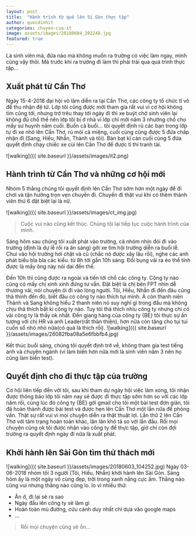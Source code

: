 ```yaml
---
layout: post
title:  "Hành trình từ quê lên Sì Gòn thực tập"
author: quocdinhit
categories: chuyen-cua-it
image: assets/images/20180604_202248.jpg
featured: true
---
```

Là sinh viên mà, đứa nào mà không muốn ra trường có việc làm ngay, mình cũng vậy thôi. Mà trước khi ra trường đi làm thì phải trải qua quá trình thực tập...

## Xuất phát từ Cần Thơ
Ngày 15-4-2018 đại hội võ lâm diễn ra tại Cần Thơ, các công ty tổ chức tỉ võ để thu nhận đệ tử. Lớp tôi cũng được mời tham gia rất vui vì cơ hội không tìm cũng tới, nhưng trớ trêu thay tới ngày đi thì xe buýt chở sinh viên lại không đủ chổ thế nên lớp tôi bị ở nhà vì lớp chỉ mới năm 3 nhường chổ cho mấy sư huynh năm cuối. Buồn cả buổi... tôi quyết định rủ các bạn trong lớp tự đi xe nhỏ lên Cần Thơ, rủ mỏi cả miệng, cuối cùng cũng được 5 đứa chấp nhận đi (Sang, Hiếu, Nhẫn, Thành và tôi). Bàn bạt kĩ càn cuối cùng 5 đứa quyết định chạy chiếc xe cùi lên Cần Thơ để được tỉ thí tranh tài.

![walking]({{ site.baseurl }}/assets/images/it2.png)

## Hành trình từ Cần Thơ và những cơ hội mới
Nhóm 5 thằng chúng tôi quyết định lên Cần Thơ sớm hơn một ngày để đi chơi và tận hưởng trọn vẹn chuyến đi. Chuyến đi thật vui khi có thêm thành viên thứ 6 đặt biệt lại là nữ.

![walking]({{ site.baseurl }}/assets/images/ct_img.jpg)

> Cuộc vui nào cũng kết thúc. Chúng tôi lại tiếp tục cuộc hành trình của mình.

Sáng hôm sau chúng tôi xuất phát vào trường, cả nhóm nhịn đói đi vào trường (định là dự lễ rồi ra ăn sáng) gởi xe tìm hội trường diễn ra buổi lễ. Chui vào hội trường hơi chật và cũ (chắc nó được xây lâu rồi), nghe các anh phát biểu bla bla các kiểu. từ 8h tới gần 10h sáng. Đối bụng vãi ra éo thể tính được là mấy ông này nói dai đến thế.

Đến 10h thì cũng được ra ngoài và tiến tới chổ các công ty. Công ty nào cũng có mấy chị xinh xinh đứng tư vấn. Đặt biệt là chị bên FPT nhìn dễ thương vãi, nói chuyện ôi đi vào lòng người. Tôi, Hiếu, Nhẫn đi đến đâu cũng thả thính đến đó, biết đâu có công ty nào thích tụi mình. À còn thanh niên Thành và Sang không hiểu 2 thanh niên nó suy nghĩ gì trong đầu mà không chịu thả thích bất kì công ty nào. Tuy tôi thả thích nhìu công ty nhưng chỉ có vài công ty là thấy ok nhất. Đến giang hàng của công ty {BE} tôi thực sự ấn tượng với chị HR và anh Leader(rất thân thiện), hơn nữa còn tặng cho tụi tui cuốn sổ nhỏ nhỏ nữa(có quà là thích rồi).
![walking]({{ site.baseurl }}/assets/images/26082fba08a5e6fbbfb4.jpg)

Kết thúc buổi sáng, chúng tôi quyết định trở về, không tham gia test tiếng anh và chuyên ngành (vì làm biến hơn nữa mới là sinh viên năm 3 nên họ cũng làm biến test).

## Quyết định cho đi thực tập của trường
Cơ hội liên tiếp đến với tôi, sau khi tham dự ngày hội việc làm xong, tôi nhận được thông báo lớp tôi năm nay sẽ được đi thực tập sớm hơn so với các lớp năm rồi, cùng lúc đó công ty {BE} gởi gmail cho tôi một bài test đơn giản, tôi đã hoàn thành được bài test và được hẹn lên Cần Thơ một lần nữa để phỏng vấn. Thật sự rất vui vì mọi chuyện diễn ra thật thuật lợi.
Lần thứ 2 lên Cần Thơ với tâm trạng hoàn toàn khác, lân lân khó tả so với lần đầu. Rồi mọi chuyện cũng ok tôi được nhận vào công ty để thực tập, giờ chỉ còn đợi trường ra quyết định ngày đi nữa là xuất phát.
## Khởi hành lên Sài Gòn tìm thử thách mới
![walking]({{ site.baseurl }}/assets/images/20180603_104252.jpg)
Ngày 03-06-2018 nhóm tôi 3 người (Tôi, Hiếu, Nhẫn) khởi hành lên Sài Gòn. Sáng hôm ấy là một ngày vô cùng đẹp, trời trong xanh nắng cực ấm. Thằng nào cũng vui nhưng thằng nào cũng lo. lo vì nhiều thứ:
+ Ăn ở, đi lại sẽ ra sao
+ Ngày đầu lên công ty sẽ làm gì
+ Hoàn toàn mù đường, cứu cánh duy nhất chỉ dựa vào google maps
+ ...

> Rồi mọi chuyện cũng sẽ ổn...

